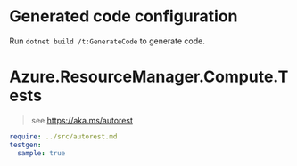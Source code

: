# Generated code configuration

Run `dotnet build /t:GenerateCode` to generate code.

# Azure.ResourceManager.Compute.Tests

> see https://aka.ms/autorest

``` yaml
require: ../src/autorest.md
testgen:
  sample: true
```
